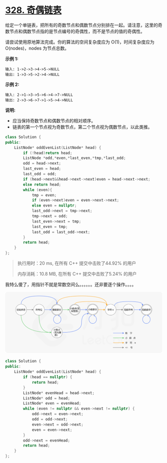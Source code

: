 # [328. 奇偶链表](https://leetcode-cn.com/problems/odd-even-linked-list/)

给定一个单链表，把所有的奇数节点和偶数节点分别排在一起。请注意，这里的奇数节点和偶数节点指的是节点编号的奇偶性，而不是节点的值的奇偶性。

请尝试使用原地算法完成。你的算法的空间复杂度应为 O(1)，时间复杂度应为 O(nodes)，nodes 为节点总数。

**示例 1:**

```
输入: 1->2->3->4->5->NULL
输出: 1->3->5->2->4->NULL
```

**示例 2:**

```
输入: 2->1->3->5->6->4->7->NULL 
输出: 2->3->6->7->1->5->4->NULL
```

**说明:**

- 应当保持奇数节点和偶数节点的相对顺序。
- 链表的第一个节点视为奇数节点，第二个节点视为偶数节点，以此类推。

```c++
class Solution {
public:
    ListNode* oddEvenList(ListNode* head) {
        if (!head)return head;
        ListNode *odd,*even,*last_even,*tmp,*last_odd;
        odd = head->next;
        last_even = head;
        last_odd = odd;
        if (head->next&&head->next->next)even = head->next->next;
        else return head;
        while (even){
            tmp = even;
            if (even->next)even = even->next->next;
            else even = nullptr;
            last_odd->next = tmp->next;
            tmp->next = odd;
            last_even->next = tmp;
            last_even = tmp;
            last_odd = last_odd->next;
        }
        return head;
    }
};
```

> 执行用时：20 ms, 在所有 C++ 提交中击败了44.92% 的用户
>
> 内存消耗：10.8 MB, 在所有 C++ 提交中击败了5.24% 的用户

我特么傻了，用指针不就是常数空间么。。。。。。还非要逐个操作。。。。

![fig1](assets/1.png)



```c++
class Solution {
public:
    ListNode* oddEvenList(ListNode* head) {
        if (head == nullptr) {
            return head;
        }
        ListNode* evenHead = head->next;
        ListNode* odd = head;
        ListNode* even = evenHead;
        while (even != nullptr && even->next != nullptr) {
            odd->next = even->next;
            odd = odd->next;
            even->next = odd->next;
            even = even->next;
        }
        odd->next = evenHead;
        return head;
    }
};
```
